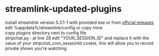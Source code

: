 # streamlink-updated-plugins

install streamlink version 5.3.1-1 with provided exe or from [official releases](https://github.com/streamlink/windows-builds/releases/tag/5.3.1-1)  
edit %appdata%/streamlink/config or copy mine  
copy plugins directory next to config file  
stripchat.py : at line 28 edit "YOUR_SESSION_ID" and replace it with the value of your stripchat_com_sessionId cookie, this will allow you to record private shows you're watching  
